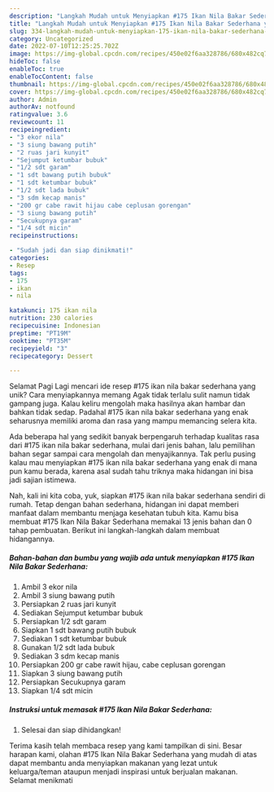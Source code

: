 ```yaml
---
description: "Langkah Mudah untuk Menyiapkan #175 Ikan Nila Bakar Sederhana yang Lezat Sekali, Lezat"
title: "Langkah Mudah untuk Menyiapkan #175 Ikan Nila Bakar Sederhana yang Lezat Sekali, Lezat"
slug: 334-langkah-mudah-untuk-menyiapkan-175-ikan-nila-bakar-sederhana-yang-lezat-sekali-lezat
category: Uncategorized
date: 2022-07-10T12:25:25.702Z
image: https://img-global.cpcdn.com/recipes/450e02f6aa328786/680x482cq70/175-ikan-nila-bakar-sederhana-foto-resep-utama.jpg
hideToc: false
enableToc: true
enableTocContent: false
thumbnail: https://img-global.cpcdn.com/recipes/450e02f6aa328786/680x482cq70/175-ikan-nila-bakar-sederhana-foto-resep-utama.jpg
cover: https://img-global.cpcdn.com/recipes/450e02f6aa328786/680x482cq70/175-ikan-nila-bakar-sederhana-foto-resep-utama.jpg
author: Admin
authorAv: notfound
ratingvalue: 3.6
reviewcount: 11
recipeingredient:
- "3 ekor nila"
- "3 siung bawang putih"
- "2 ruas jari kunyit"
- "Sejumput ketumbar bubuk"
- "1/2 sdt garam"
- "1 sdt bawang putih bubuk"
- "1 sdt ketumbar bubuk"
- "1/2 sdt lada bubuk"
- "3 sdm kecap manis"
- "200 gr cabe rawit hijau cabe ceplusan gorengan"
- "3 siung bawang putih"
- "Secukupnya garam"
- "1/4 sdt micin"
recipeinstructions:

- "Sudah jadi dan siap dinikmati!"
categories:
- Resep
tags:
- 175
- ikan
- nila

katakunci: 175 ikan nila 
nutrition: 230 calories
recipecuisine: Indonesian
preptime: "PT19M"
cooktime: "PT35M"
recipeyield: "3"
recipecategory: Dessert

---
```



Selamat Pagi Lagi mencari ide resep #175 ikan nila bakar sederhana yang unik? Cara menyiapkannya memang Agak tidak terlalu sulit namun tidak gampang juga. Kalau keliru mengolah maka hasilnya akan hambar dan bahkan tidak sedap. Padahal #175 ikan nila bakar sederhana yang enak seharusnya memiliki aroma dan rasa yang mampu memancing selera kita.




Ada beberapa hal yang sedikit banyak berpengaruh terhadap kualitas rasa dari #175 ikan nila bakar sederhana, mulai dari jenis bahan, lalu pemilihan bahan segar sampai cara mengolah dan menyajikannya. Tak perlu pusing kalau mau menyiapkan #175 ikan nila bakar sederhana yang enak di mana pun kamu berada, karena asal sudah tahu triknya maka hidangan ini bisa jadi sajian istimewa.


Nah, kali ini kita coba, yuk, siapkan #175 ikan nila bakar sederhana sendiri di rumah. Tetap dengan bahan sederhana, hidangan ini dapat memberi manfaat dalam membantu menjaga kesehatan tubuh kita. Kamu bisa membuat #175 Ikan Nila Bakar Sederhana memakai 13 jenis bahan dan 0 tahap pembuatan. Berikut ini langkah-langkah dalam membuat hidangannya.

<!--inarticleads1-->

##### Bahan-bahan dan bumbu yang wajib ada untuk menyiapkan #175 Ikan Nila Bakar Sederhana:

1. Ambil 3 ekor nila
1. Ambil 3 siung bawang putih
1. Persiapkan 2 ruas jari kunyit
1. Sediakan Sejumput ketumbar bubuk
1. Persiapkan 1/2 sdt garam
1. Siapkan 1 sdt bawang putih bubuk
1. Sediakan 1 sdt ketumbar bubuk
1. Gunakan 1/2 sdt lada bubuk
1. Sediakan 3 sdm kecap manis
1. Persiapkan 200 gr cabe rawit hijau, cabe ceplusan gorengan
1. Siapkan 3 siung bawang putih
1. Persiapkan Secukupnya garam
1. Siapkan 1/4 sdt micin




<!--inarticleads2-->

##### Instruksi untuk memasak #175 Ikan Nila Bakar Sederhana:


1. Selesai dan siap dihidangkan!



Terima kasih telah membaca resep yang kami tampilkan di sini. Besar harapan kami, olahan #175 Ikan Nila Bakar Sederhana yang mudah di atas dapat membantu anda menyiapkan makanan yang lezat untuk keluarga/teman ataupun menjadi inspirasi untuk berjualan makanan. Selamat menikmati
